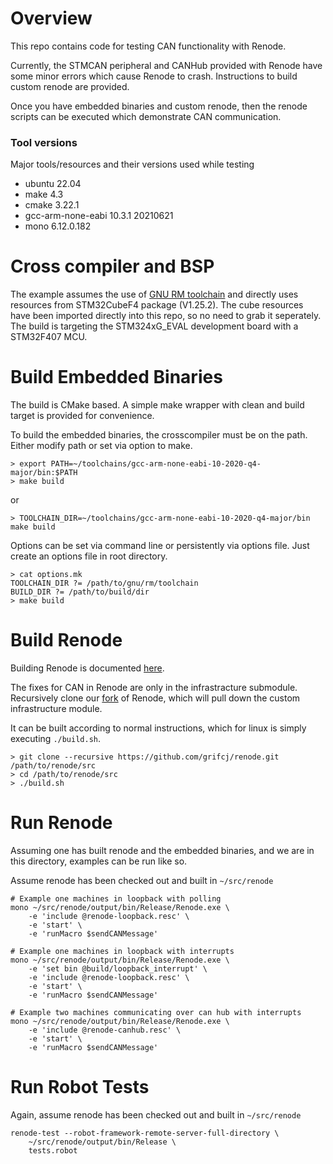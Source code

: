 # Overview
This repo contains code for testing CAN functionality with Renode.

Currently, the STMCAN peripheral and CANHub provided with Renode have some minor errors
which cause Renode to crash. Instructions to build custom renode are provided.

Once you have embedded binaries and custom renode, then the renode scripts can be
executed which demonstrate CAN communication.

### Tool versions
Major tools/resources and their versions used while testing

* ubuntu 22.04
* make 4.3
* cmake 3.22.1
* gcc-arm-none-eabi 10.3.1 20210621
* mono 6.12.0.182

# Cross compiler and BSP
The example assumes the use of [GNU RM
toolchain](https://developer.arm.com/tools-and-software/open-source-software/developer-tools/gnu-toolchain/gnu-rm)
and directly uses resources from STM32CubeF4 package (V1.25.2). The cube
resources have been imported directly into this repo, so no need to grab it seperately. 
The build is targeting the STM324xG_EVAL development board with a STM32F407 MCU.

# Build Embedded Binaries
The build is CMake based. A simple make wrapper with clean and build target is
provided for convenience.

To build the embedded binaries, the crosscompiler must be on the path. Either
modify path or set via option to make.
```
> export PATH=~/toolchains/gcc-arm-none-eabi-10-2020-q4-major/bin:$PATH
> make build
```
or
```
> TOOLCHAIN_DIR=~/toolchains/gcc-arm-none-eabi-10-2020-q4-major/bin make build
```

Options can be set via command line or persistently via options file. Just
create an options file in root directory.
```
> cat options.mk
TOOLCHAIN_DIR ?= /path/to/gnu/rm/toolchain
BUILD_DIR ?= /path/to/build/dir
> make build
```

# Build Renode
Building Renode is documented
[here](https://renode.readthedocs.io/en/latest/advanced/building_from_sources.html).

The fixes for CAN in Renode are only in the infrastracture submodule. Recursively clone our
[fork](https://github.com/grifcj/renode.git) of Renode, which will pull down the custom infrastructure module.

It can be built according to normal instructions, which for linux is simply
executing `./build.sh`.

```
> git clone --recursive https://github.com/grifcj/renode.git /path/to/renode/src
> cd /path/to/renode/src
> ./build.sh
```

# Run Renode

Assuming one has built renode and the embedded binaries, and we are in this
directory, examples can be run like so.

Assume renode has been checked out and built in `~/src/renode`

```
# Example one machines in loopback with polling
mono ~/src/renode/output/bin/Release/Renode.exe \
    -e 'include @renode-loopback.resc' \
    -e 'start' \
    -e 'runMacro $sendCANMessage'

# Example one machines in loopback with interrupts
mono ~/src/renode/output/bin/Release/Renode.exe \
    -e 'set bin @build/loopback_interrupt' \
    -e 'include @renode-loopback.resc' \
    -e 'start' \
    -e 'runMacro $sendCANMessage'

# Example two machines communicating over can hub with interrupts
mono ~/src/renode/output/bin/Release/Renode.exe \
    -e 'include @renode-canhub.resc' \
    -e 'start' \
    -e 'runMacro $sendCANMessage'
```

# Run Robot Tests
Again, assume renode has been checked out and built in `~/src/renode`

```
renode-test --robot-framework-remote-server-full-directory \
    ~/src/renode/output/bin/Release \
    tests.robot
```
